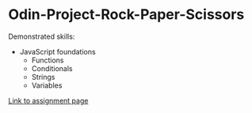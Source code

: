 # Odin-Project-Rock-Paper-Scissors
Demonstrated skills:

* JavaScript foundations
  * Functions
  * Conditionals
  * Strings
  * Variables

[Link to assignment page](https://www.theodinproject.com/lessons/foundations-rock-paper-scissors#introduction)
